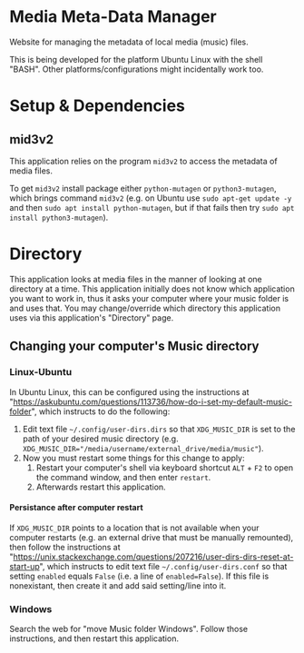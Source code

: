 # Media Meta-Data Manager

Website for managing the metadata of local media (music) files.

This is being developed for the platform Ubuntu Linux with the shell "BASH". 
Other platforms/configurations might incidentally work too.

# Setup & Dependencies 

## mid3v2

This application relies on the program `mid3v2` to access the metadata of media files.

To get `mid3v2` install package either `python-mutagen` or `python3-mutagen`, which brings command `mid3v2` 
(e.g. on Ubuntu use `sudo apt-get update -y` and then `sudo apt install python-mutagen`, but if that fails then try `sudo apt install python3-mutagen`).

# Directory

This application looks at media files in the manner of looking at one directory at a time.
This application initially does not know which application you want to work in, thus it asks your computer where your music folder is and uses that.
You may change/override which directory this application uses via this application's "Directory" page.

## Changing your computer's Music directory

### Linux-Ubuntu

In Ubuntu Linux, this can be configured using the instructions at "https://askubuntu.com/questions/113736/how-do-i-set-my-default-music-folder", which instructs to do the following:

1. Edit text file `~/.config/user-dirs.dirs` so that `XDG_MUSIC_DIR` is set to the path of your desired music directory (e.g. `XDG_MUSIC_DIR="/media/username/external_drive/media/music"`).
2. Now you must restart some things for this change to apply:
    1. Restart your computer's shell via keyboard shortcut `ALT` + `F2` to open the command window, and then enter `restart`.
    2. Afterwards restart this application.

#### Persistance after computer restart

If `XDG_MUSIC_DIR` points to a location that is not available when your computer restarts (e.g. an external drive that must be manually remounted), then follow the instructions at "https://unix.stackexchange.com/questions/207216/user-dirs-dirs-reset-at-start-up", which instructs to edit text file `~/.config/user-dirs.conf` so that setting `enabled` equals `False` (i.e. a line of `enabled=False`).
If this file is nonexistant, then create it and add said setting/line into it.

### Windows

Search the web for "move Music folder Windows". Follow those instructions, and then restart this application.
